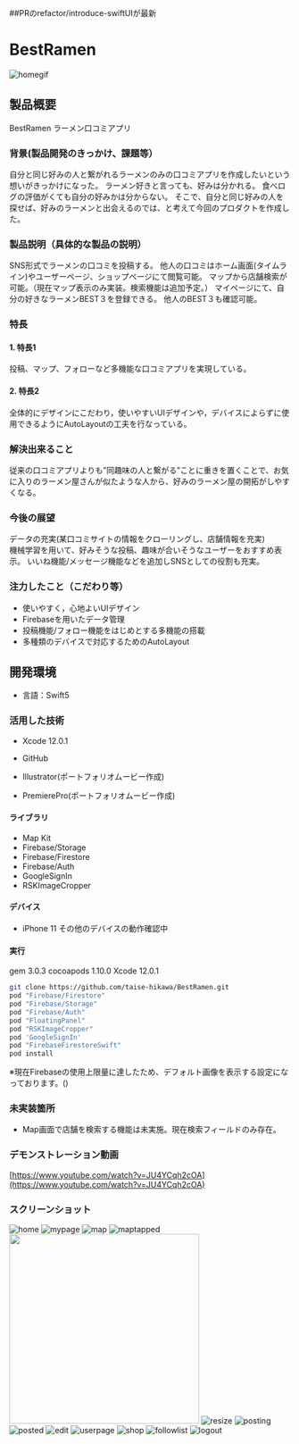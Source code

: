 ##PRのrefactor/introduce-swiftUIが最新

# BestRamen

![homegif](https://i.imgur.com/5qQSsgm.gif "homegif")
## 製品概要
BestRamen
ラーメン口コミアプリ


### 背景(製品開発のきっかけ、課題等）
自分と同じ好みの人と繋がれるラーメンのみの口コミアプリを作成したいという想いがきっかけになった。
ラーメン好きと言っても、好みは分かれる。
食べログの評価がくても自分の好みかは分からない。
そこで、自分と同じ好みの人を探せば、好みのラーメンと出会えるのでは、と考えて今回のプロダクトを作成した。

  
### 製品説明（具体的な製品の説明）
SNS形式でラーメンの口コミを投稿する。
他人の口コミはホーム画面(タイムライン)やユーザーページ、ショップページにて閲覧可能。
マップから店舗検索が可能。（現在マップ表示のみ実装。検索機能は追加予定。）
マイページにて、自分の好きなラーメンBEST３を登録できる。
他人のBEST３も確認可能。

### 特長
#### 1. 特長1
投稿、マップ、フォローなど多機能な口コミアプリを実現している。

#### 2. 特長2
全体的にデザインにこだわり，使いやすいUIデザインや，デバイスによらずに使用できるようにAutoLayoutの工夫を行なっている。

### 解決出来ること
従来の口コミアプリよりも”同趣味の人と繋がる”ことに重きを置くことで、お気に入りのラーメン屋さんが似たような人から、好みのラーメン屋の開拓がしやすくなる。  

### 今後の展望
データの充実(某口コミサイトの情報をクローリングし、店舗情報を充実)  
機械学習を用いて、好みそうな投稿、趣味が合いそうなユーザーをおすすめ表示。
いいね機能/メッセージ機能などを追加しSNSとしての役割も充実。

### 注力したこと（こだわり等）
* 使いやすく，心地よいUIデザイン
* Firebaseを用いたデータ管理
* 投稿機能/フォロー機能をはじめとする多機能の搭載
* 多種類のデバイスで対応するためのAutoLayout


## 開発環境
* 言語：Swift5

### 活用した技術
* Xcode 12.0.1
* GitHub

* Illustrator(ポートフォリオムービー作成)
* PremierePro(ポートフォリオムービー作成)

#### ライブラリ
* Map Kit
* Firebase/Storage
* Firebase/Firestore
* Firebase/Auth
* GoogleSignIn
* RSKImageCropper

#### デバイス
* iPhone 11
その他のデバイスの動作確認中

#### 実行

gem 3.0.3
cocoapods 1.10.0
Xcode 12.0.1

```bash
git clone https://github.com/taise-hikawa/BestRamen.git
pod "Firebase/Firestore"
pod "Firebase/Storage"
pod "Firebase/Auth"
pod "FloatingPanel"
pod "RSKImageCropper"
pod 'GoogleSignIn'  
pod "FirebaseFirestoreSwift"
pod install
```
※現在Firebaseの使用上限量に達したため、デフォルト画像を表示する設定になっております。()
### 未実装箇所
* Map画面で店舗を検索する機能は未実施。現在検索フィールドのみ存在。

### デモンストレーション動画
[https://www.youtube.com/watch?v=JU4YCqh2cOA](https://www.youtube.com/watch?v=JU4YCqh2cOA)

### スクリーンショット
![home](https://imgur.com/6fiaqFw.png "home")
![mypage](https://i.imgur.com/NSIPtsJ.png "mypage")
![map](https://i.imgur.com/GYzWoFV.png "map")
![maptapped](https://i.imgur.com/DEbs8bR.png "post")
<img src="https://i.imgur.com/6HVv73h.png" width="340">
![resize](https://i.imgur.com/6UwS2f6.png "resize")
![posting](https://i.imgur.com/HfHmNNa.png "posting")
![posted](https://i.imgur.com/7wtQ5Q1.png "posted")
![edit](https://i.imgur.com/adjiD1M.png "edit")
![userpage](https://i.imgur.com/FVLdLuS.png "userpage")
![shop](https://i.imgur.com/kzSOeFm.png "shop")
![followlist](https://i.imgur.com/4D4L9AS.png "followlist")
![logout](https://i.imgur.com/ZeufTuC.png "logout")


